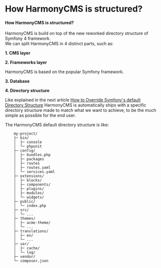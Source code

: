 # How HarmonyCMS is structured?

#### How HarmonyCMS is structured?

HarmonyCMS is build on top of the new reworked directory structure of Symfony 4 framework.  
We can split HarmonyCMS in 4 distinct parts, such as:

**1. CMS layer**

**2. Frameworks layer**

HarmonyCMS is based on the popular Symfony framework.

**3. Database**

**4. Directory structure**

Like explained in the next article [How to Override Symfony's default Directory Structure](https://symfony.com/doc/current/configuration/override_dir_structure.html) HarmonyCMS is automatically ships with a specific directory structure made to match what we want to achieve, to be the much simple as possible for the end user.

The HarmonyCMS default directory structure is like:

```text
    my-project/
    ├─ bin/
    │  ├─ console
    │  └─ phpunit
    ├─ config/
    │  ├─ bundles.php
    │  ├─ packages
    │  ├─ routes
    │  ├─ routes.yaml
    │  └─ services.yaml
    ├─ extensions/
    │  ├─ blocks/
    │  ├─ components/
    │  ├─ plugins/
    │  ├─ modules/
    │  └─ widgets/
    ├─ public/
    │  └─ index.php
    ├─ src/
    │  └─ ...
    ├─ themes/
    │  ├─ acme-theme/
    │  └─ ...
    ├─ translations/
    │  ├─ en/
    │  └─ ...
    ├─ var/
    │  ├─ cache/
    │  └─ log/
    ├─ vendor/
    └─ composer.json
```

